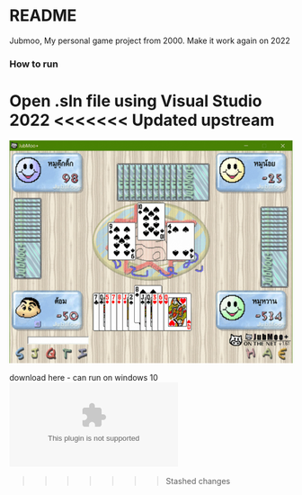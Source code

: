 # README #

Jubmoo, My personal game project from 2000. Make it work again on 2022

### How to run

Open .sln file using Visual Studio 2022
<<<<<<< Updated upstream
=======


![alt text](https://raw.githubusercontent.com/kasamsun/jubmoo-plus/master/assets/jubmoo.png "jubmoo")

download here - can run on windows 10 
![boggy-1.0.0.zip](https://raw.githubusercontent.com/kasamsun/jubmoo-plus/master/assets/Jubmoo161.zip "Jubmoo161.zip")
>>>>>>> Stashed changes


